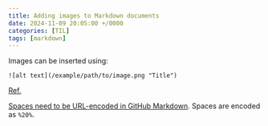 ```yaml
---
title: Adding images to Markdown documents
date: 2024-11-09 20:05:00 +/0000
categories: [TIL]
tags: [markdown]
---
```


Images can be inserted using:

`![alt text](/example/path/to/image.png "Title")`

[Ref.](https://github.com/adam-p/markdown-here/wiki/Markdown-Cheatsheet#images)

[Spaces need to be URL-encoded in GitHub Markdown](https://stackoverflow.com/questions/41604263/how-do-i-display-local-image-in-markdown#comment112633174_41604263). Spaces are encoded as `%20%`.

